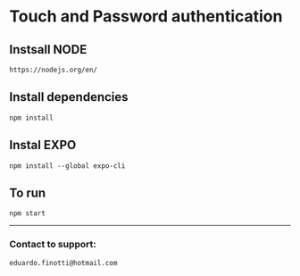 # Touch and Password authentication

## Instsall NODE
```https://nodejs.org/en/```

## Install dependencies
```npm install```

## Instal EXPO
```npm install --global expo-cli```

## To run
```npm start```


--------------------

### Contact to support:
`eduardo.finotti@hotmail.com`
